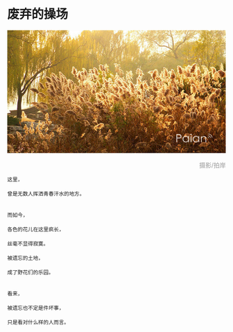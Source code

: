 # 废弃的操场

![荒草地](images/luhua.jpg)
<div style="margin-top:5px;color:#999;text-align:right;">摄影/拍岸</div>

```
这里，

曾是无数人挥洒青春汗水的地方。


而如今，

各色的花儿在这里疯长，

丝毫不显得寂寞。

被遗忘的土地，

成了野花们的乐园。


看来，

被遗忘也不定是件坏事，

只是看对什么样的人而言。

```
		